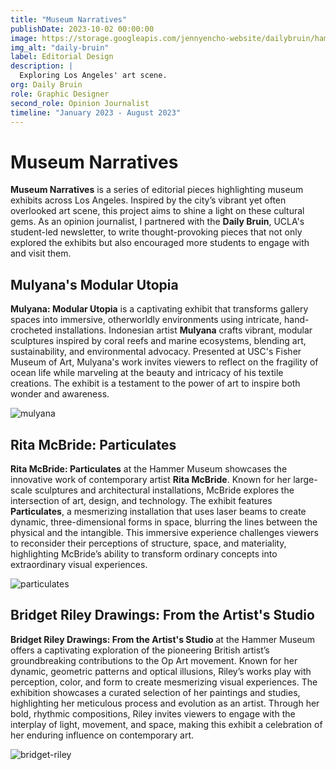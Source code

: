 ```yaml
---
title: "Museum Narratives"
publishDate: 2023-10-02 00:00:00
image: https://storage.googleapis.com/jennyencho-website/dailybruin/hammer.png
img_alt: "daily-bruin"
label: Editorial Design
description: |
  Exploring Los Angeles' art scene.
org: Daily Bruin
role: Graphic Designer
second_role: Opinion Journalist
timeline: "January 2023 - August 2023"
---
```


# Museum Narratives

**Museum Narratives** is a series of editorial pieces highlighting museum exhibits across Los Angeles. Inspired by the city’s vibrant yet often overlooked art scene, this project aims to shine a light on these cultural gems. As an opinion journalist, I partnered with the **Daily Bruin**, UCLA's student-led newsletter, to write thought-provoking pieces that not only explored the exhibits but also encouraged more students to engage with and visit them.

## Mulyana's Modular Utopia

**Mulyana: Modular Utopia** is a captivating exhibit that transforms gallery spaces into immersive, otherworldly environments using intricate, hand-crocheted installations. Indonesian artist **Mulyana** crafts vibrant, modular sculptures inspired by coral reefs and marine ecosystems, blending art, sustainability, and environmental advocacy. Presented at USC's Fisher Museum of Art, Mulyana's work invites viewers to reflect on the fragility of ocean life while marveling at the beauty and intricacy of his textile creations. The exhibit is a testament to the power of art to inspire both wonder and awareness.

![mulyana](https://storage.googleapis.com/jennyencho-website/dailybruin/mulyana.png)

## Rita McBride: Particulates

**Rita McBride: Particulates** at the Hammer Museum showcases the innovative work of contemporary artist **Rita McBride**. Known for her large-scale sculptures and architectural installations, McBride explores the intersection of art, design, and technology. The exhibit features **Particulates**, a mesmerizing installation that uses laser beams to create dynamic, three-dimensional forms in space, blurring the lines between the physical and the intangible. This immersive experience challenges viewers to reconsider their perceptions of structure, space, and materiality, highlighting McBride’s ability to transform ordinary concepts into extraordinary visual experiences.

![particulates](https://storage.googleapis.com/jennyencho-website/dailybruin/hammer.png)

## Bridget Riley Drawings: From the Artist's Studio

**Bridget Riley Drawings: From the Artist's Studio** at the Hammer Museum offers a captivating exploration of the pioneering British artist’s groundbreaking contributions to the Op Art movement. Known for her dynamic, geometric patterns and optical illusions, Riley’s works play with perception, color, and form to create mesmerizing visual experiences. The exhibition showcases a curated selection of her paintings and studies, highlighting her meticulous process and evolution as an artist. Through her bold, rhythmic compositions, Riley invites viewers to engage with the interplay of light, movement, and space, making this exhibit a celebration of her enduring influence on contemporary art.

![bridget-riley](https://storage.googleapis.com/jennyencho-website/dailybruin/bridget-riley.png)
